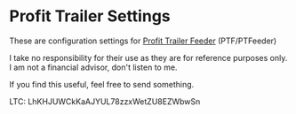 Profit Trailer Settings
========================
These are configuration settings for [Profit Trailer Feeder](https://github.com/mehtadone/PTFeeder) (PTF/PTFeeder)

I take no responsibility for their use as they are for reference purposes only.  I am not a financial advisor, don't listen to me.

If you find this useful, feel free to send something.

LTC: LhKHJUWCkKaAJYUL78zzxWetZU8EZWbwSn
